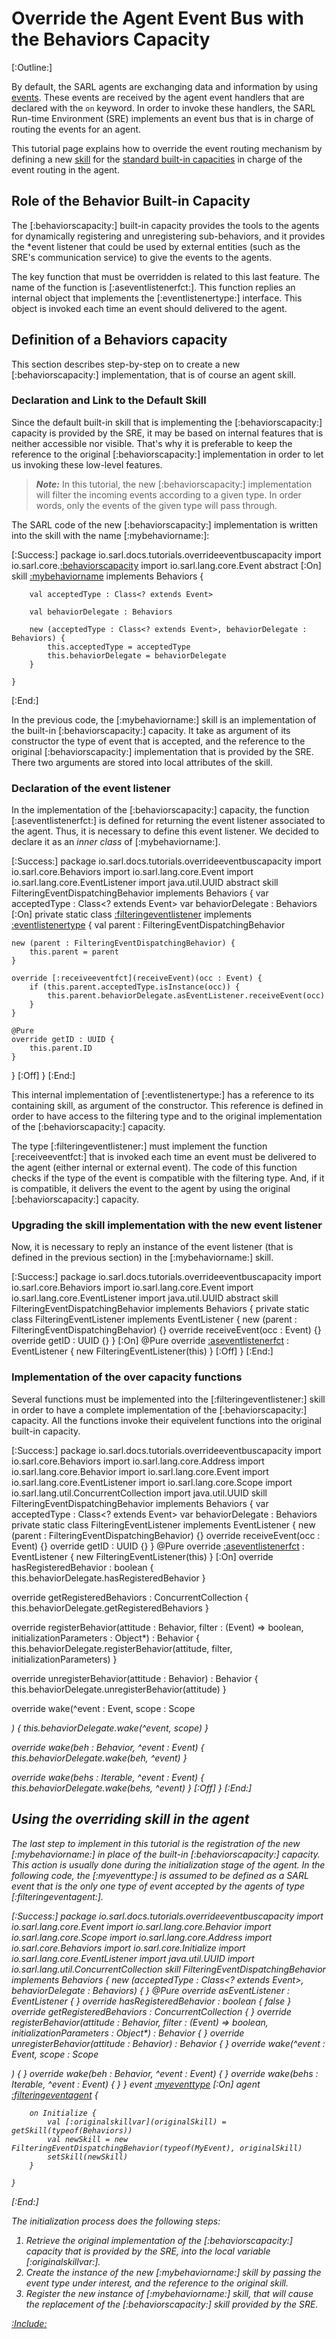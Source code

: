 # Override the Agent Event Bus with the Behaviors Capacity

[:Outline:]

By default, the SARL agents are exchanging data and information by using [events](../reference/Event.md).
These events are received by the agent event handlers that are declared with the `on` keyword.
In order to invoke these handlers, the SARL Run-time Environment (SRE) implements an event bus that is in
charge of routing the events for an agent.

This tutorial page explains how to override the event routing mechanism by defining a new [skill](../reference/Skill.md)
for the [standard built-in capacities](../reference/bic/Behaviors.md) in charge of the event routing in the agent.

## Role of the Behavior Built-in Capacity

The [:behaviorscapacity:] built-in capacity provides the tools to the agents for dynamically
registering and unregistering sub-behaviors, and it provides the *event listener that could
be used by external entities (such as the SRE's communication service)
to give the events to the agents.

The key function that must be overridden is related to this last feature. The name of the
function is [:aseventlistenerfct:]. This function replies an internal object that implements
the [:eventlistenertype:] interface. This object is invoked each time an event should delivered
to the agent. 


## Definition of a Behaviors capacity

This section describes step-by-step on to create a new [:behaviorscapacity:] implementation,
that is of course an agent skill.

### Declaration and Link to the Default Skill

Since the default built-in skill that is implementing the [:behaviorscapacity:] capacity is provided
by the SRE, it may be based on internal features that is neither accessible nor visible.
That's why it is preferable to keep the reference to the original [:behaviorscapacity:] implementation
in order to let us invoking these low-level features.

> **_Note:_** In this tutorial, the new [:behaviorscapacity:] implementation will filter the incoming
> events according to a given type. In order words, only the events of the given type will pass through.

The SARL code of the new [:behaviorscapacity:] implementation is written into the skill with the name
[:mybehaviorname:]:

[:Success:]
	package io.sarl.docs.tutorials.overrideeventbuscapacity
	import io.sarl.core.[:behaviorscapacity](Behaviors)
	import io.sarl.lang.core.Event
	abstract
	[:On]
	skill [:mybehaviorname](FilteringEventDispatchingBehavior) implements Behaviors {

		val acceptedType : Class<? extends Event>

		val behaviorDelegate : Behaviors

		new (acceptedType : Class<? extends Event>, behaviorDelegate : Behaviors) {
			this.acceptedType = acceptedType
			this.behaviorDelegate = behaviorDelegate
		}

	}
[:End:]

In the previous code, the [:mybehaviorname:] skill is an implementation of the built-in [:behaviorscapacity:] capacity.
It take as argument of its constructor the type of event that is accepted, and the reference to the original
[:behaviorscapacity:] implementation that is provided by the SRE.
There two arguments are stored into local attributes of the skill.

### Declaration of the event listener

In the implementation of the [:behaviorscapacity:] capacity, the function [:aseventlistenerfct:] is defined for
returning the event listener associated to the agent.
Thus, it is necessary to define this event listener.
We decided to declare it as an *inner class* of [:mybehaviorname:].

[:Success:]
	package io.sarl.docs.tutorials.overrideeventbuscapacity
	import io.sarl.core.Behaviors
	import io.sarl.lang.core.Event
	import io.sarl.lang.core.EventListener
	import java.util.UUID
	abstract skill FilteringEventDispatchingBehavior implements Behaviors {
		var acceptedType : Class<? extends Event>
		var behaviorDelegate : Behaviors
	[:On]
private static class [:filteringeventlistener](FilteringEventListener) implements [:eventlistenertype](EventListener) {
	val parent : FilteringEventDispatchingBehavior

	new (parent : FilteringEventDispatchingBehavior) {
		this.parent = parent
	}
	
	override [:receiveeventfct](receiveEvent)(occ : Event) {
		if (this.parent.acceptedType.isInstance(occ)) {
			this.parent.behaviorDelegate.asEventListener.receiveEvent(occ)
		}
	}

	@Pure
	override getID : UUID {
		this.parent.ID
	}
}
	[:Off]
	}
[:End:]

This internal implementation of [:eventlistenertype:] has a reference to its containing skill, as argument of
the constructor. This reference is defined in order to have access to the filtering type and to the
original implementation of the [:behaviorscapacity:] capacity.

The type [:filteringeventlistener:] must implement the function [:receiveeventfct:] that is invoked
each time an event must be delivered to the agent (either internal or external event).
The code of this function checks if the type of the event is compatible with the filtering type.
And, if it is compatible, it delivers the event to the agent by using the original [:behaviorscapacity:] capacity.


### Upgrading the skill implementation with the new event listener

Now, it is necessary to reply an instance of the event listener (that is defined in the previous section) in
the [:mybehaviorname:] skill.

[:Success:]
	package io.sarl.docs.tutorials.overrideeventbuscapacity
	import io.sarl.core.Behaviors
	import io.sarl.lang.core.Event
	import io.sarl.lang.core.EventListener
	import java.util.UUID
	abstract skill FilteringEventDispatchingBehavior implements Behaviors {
		private static class FilteringEventListener implements EventListener {
			new (parent : FilteringEventDispatchingBehavior) {}
			override receiveEvent(occ : Event) {}
			override getID : UUID {}
		}
	[:On]
@Pure
override [:aseventlistenerfct](asEventListener) : EventListener {
	new FilteringEventListener(this)
}
	[:Off]
	}
[:End:]

### Implementation of the over capacity functions

Several functions must be implemented into the [:filteringeventlistener:] skill in order
to have a complete implementation of the [:behaviorscapacity:] capacity.
All the functions invoke their equivelent functions into the original built-in
capacity.

[:Success:]
	package io.sarl.docs.tutorials.overrideeventbuscapacity
	import io.sarl.core.Behaviors
	import io.sarl.lang.core.Address
	import io.sarl.lang.core.Behavior
	import io.sarl.lang.core.Event
	import io.sarl.lang.core.EventListener
	import io.sarl.lang.core.Scope
	import io.sarl.lang.util.ConcurrentCollection
	import java.util.UUID
	skill FilteringEventDispatchingBehavior implements Behaviors {
		var acceptedType : Class<? extends Event>
		var behaviorDelegate : Behaviors
		private static class FilteringEventListener implements EventListener {
			new (parent : FilteringEventDispatchingBehavior) {}
			override receiveEvent(occ : Event) {}
			override getID : UUID {}
		}
		@Pure
		override [:aseventlistenerfct](asEventListener) : EventListener {
			new FilteringEventListener(this)
		}
	[:On]
override hasRegisteredBehavior : boolean {
	this.behaviorDelegate.hasRegisteredBehavior
}

override getRegisteredBehaviors : ConcurrentCollection<Behavior> {
	this.behaviorDelegate.getRegisteredBehaviors
}

override registerBehavior(attitude : Behavior, filter : (Event) => boolean, initializationParameters : Object*) : Behavior {
	this.behaviorDelegate.registerBehavior(attitude, filter, initializationParameters)
}

override unregisterBehavior(attitude : Behavior) : Behavior {
	this.behaviorDelegate.unregisterBehavior(attitude)
}

override wake(^event : Event, scope : Scope<Address>) {
	this.behaviorDelegate.wake(^event, scope)
}

override wake(beh : Behavior, ^event : Event) {
	this.behaviorDelegate.wake(beh, ^event)
}

override wake(behs : Iterable<Behavior>, ^event : Event) {
	this.behaviorDelegate.wake(behs, ^event)
}
	[:Off]
	}
[:End:]


## Using the overriding skill in the agent

The last step to implement in this tutorial is the registration of the new [:mybehaviorname:] in place of the
built-in [:behaviorscapacity:] capacity.
This action is usually done during the initialization stage of the agent.
In the following code, the [:myeventtype:] is assumed to be defined as a SARL event that is the only
one type of event accepted by the agents of type [:filteringeventagent:].

[:Success:]
	package io.sarl.docs.tutorials.overrideeventbuscapacity
	import io.sarl.lang.core.Event
	import io.sarl.lang.core.Behavior
	import io.sarl.lang.core.Scope
	import io.sarl.lang.core.Address
	import io.sarl.core.Behaviors
	import io.sarl.core.Initialize
	import io.sarl.lang.core.EventListener
	import java.util.UUID
	import io.sarl.lang.util.ConcurrentCollection
	skill FilteringEventDispatchingBehavior implements Behaviors {
		new (acceptedType : Class<? extends Event>, behaviorDelegate : Behaviors) {
		}
		@Pure
		override asEventListener : EventListener {
		}
		override hasRegisteredBehavior : boolean {
			false
		}
		override getRegisteredBehaviors : ConcurrentCollection<Behavior> {
		}
		override registerBehavior(attitude : Behavior, filter : (Event) => boolean, initializationParameters : Object*) : Behavior {
		}
		override unregisterBehavior(attitude : Behavior) : Behavior {
		}
		override wake(^event : Event, scope : Scope<Address>) {
		}
		override wake(beh : Behavior, ^event : Event) {
		}
		override wake(behs : Iterable<Behavior>, ^event : Event) {
		}
	}
	event [:myeventtype](MyEvent)
	[:On]
	agent [:filteringeventagent](FilteringEventAgent) {

		on Initialize {
			val [:originalskillvar](originalSkill) = getSkill(typeof(Behaviors))
			val newSkill = new FilteringEventDispatchingBehavior(typeof(MyEvent), originalSkill)
			setSkill(newSkill)
		}

	}
[:End:]

The initialization process does the following steps:

1. Retrieve the original implementation of the [:behaviorscapacity:] capacity that is provided by the SRE, into the local variable [:originalskillvar:].
2. Create the instance of the new [:mybehaviorname:] skill by passing the event type under interest, and the reference to the original skill.
3. Register the new instance of [:mybehaviorname:] skill, that will cause the replacement of the [:behaviorscapacity:] skill provided by the SRE.


[:Include:](../legal.inc)
